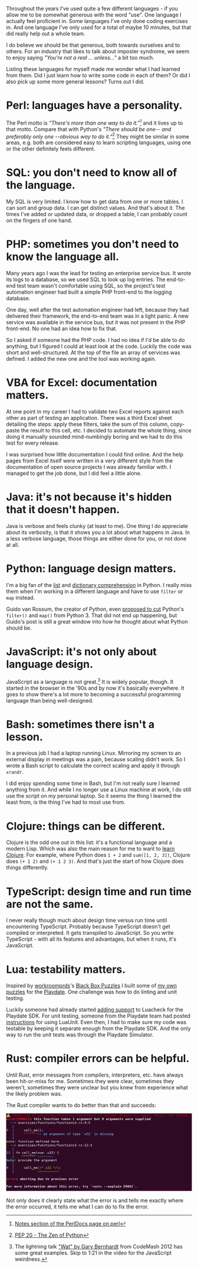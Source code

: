 <!--
.. title: A lesson from every language I've used
.. slug: a-lesson-from-every-language-ive-used
.. date: 2023-12-29
.. tags: programming, python, clojure
.. category: programming & test automation
.. link: 
.. description: 
.. type: text
-->

Throughout the years I've used quite a few different languages - if you allow me to be somewhat generous with the word "use". One language I actually feel proficient in. Some languages I've only done coding exercises in. And one language I've only used for a total of maybe 10 minutes, but that did really help out a whole team.

I do believe we should be that generous, both towards ourselves and to others. For an industry that likes to talk about imposter syndrome, we seem to enjoy saying *"You're not a real ... unless..."* a bit too much.

Listing these languages for myself made me wonder what I had learned from them. Did I just learn how to write some code in each of them? Or did I also pick up some more general lessons? Turns out I did.


<!-- TEASER_END -->


# Perl: languages have a personality.
The Perl motto is *"There's more than one way to do it."*[^1] and it lives up to that motto. Compare that with Python's *"There should be one-- and preferably only one --obvious way to do it."*[^2] They might be similar in some areas, e.g. both are considered easy to learn scripting languages, using one or the other definitely feels different.

[^1]: [Notes section of the PerlDocs page on perl](https://perldoc.perl.org/perl#NOTES)
[^2]: [PEP 20 - The Zen of Python](https://peps.python.org/pep-0020/)


# SQL: you don't need to know all of the language.
My SQL is very limited. I know how to get data from one or more tables. I can sort and group data. I can get distinct values. And that's about it. The times I've added or updated data, or dropped a table, I can probably count on the fingers of one hand.


# PHP: sometimes you don't need to know the language all.
Many years ago I was the lead for testing an enterprise service bus. It wrote its logs to a database, so we used SQL to look up log entries. The end-to-end test team wasn't comfortable using SQL, so the project's test automation engineer had built a simple PHP front-end to the logging database.

One day, well after the test automation engineer had left, because they had delivered their framework, the end-to-end team was in a light panic. A new service was available in the service bus, but it was not present in the PHP front-end. No one had an idea how to fix that.

So I asked if someone had the PHP code. I had no idea if I'd be able to do anything, but I figured I could at least look at the code. Luckily the code was short and well-structured. At the top of the file an array of services was defined. I added the new one and the tool was working again.


# VBA for Excel: documentation matters.
At one point in my career I had to validate two Excel reports against each other as part of testing an application. There was a third Excel sheet detailing the steps: apply these filters, take the sum of this column, copy-paste the result to this cell, etc. I decided to automate the whole thing, since doing it manually sounded mind-numbingly boring and we had to do this test for every release.

I was surprised how little documentation I could find online. And the help pages from Excel itself were written in a very different style from the documentation of open source projects I was already familiar with. I managed to get the job done, but I did feel a little alone.


# Java: it's not because it's hidden that it doesn't happen.
Java is verbose and feels clunky (at least to me). One thing I do appreciate about its verbosity, is that it shows you a lot about what happens in Java. In a less verbose language, those things are either done for you, or not done at all.


# Python: language design matters.
I'm a big fan of the [list](https://realpython.com/list-comprehension-python/) and [dictionary comprehension](https://realpython.com/iterate-through-dictionary-python/#iterating-through-dictionaries-comprehension-examples) in Python. I really miss them when I'm working in a different language and have to use `filter` or `map` instead.

Guido van Rossum, the creator of Python, even [proposed to cut](https://www.artima.com/weblogs/viewpost.jsp?thread=98196) Python's `filter()` and `map()` from Python 3. That did not end up happening, but Guido's post is still a great window into how he thought about what Python should be.


# JavaScript: it's not only about language design.
JavaScript as a language is not great.[^3] It is widely popular, though. It started in the browser in the '90s and by now it's basically everywhere. It goes to show there's a lot more to becoming a successful programming language than being well-designed.

[^3]: The lightning talk ["Wat" by Gary Bernhardt](https://www.destroyallsoftware.com/talks/wat) from CodeMash 2012 has some great examples. Skip to 1:21 in the video for the JavaScript weirdness.


# Bash: sometimes there isn't a lesson.
In a previous job I had a laptop running Linux. Mirroring my screen to an external display in meetings was a pain, because scaling didn't work. So I wrote a Bash script to calculate the correct scaling and apply it through `xrandr`.

I did enjoy spending some time in Bash, but I'm not really sure I learned anything from it. And while I no longer use a Linux machine at work, I do still use the script on my personal laptop. So it seems the thing I learned the least from, is the thing I've had to most use from.


# Clojure: things can be different.
Clojure is the odd one out in this list: it's a functional language and a modern Lisp. Which was also the main reason for me to want to [learn Clojure](link://slug/learning-clojure). For example, where Python does `1 + 2` and `sum([1, 2, 3])`, Clojure does `(+ 1 2)` and `(+ 1 2 3)`. And that's just the start of how Clojure does things differently.


# TypeScript: design time and run time are not the same.
I never really though much about design time versus run time until encountering TypeScript. Probably because TypeScript doesn't get compiled or interpreted. It gets transpiled to JavaScript. So you write TypeScript - with all its features and advantages, but when it runs, it's JavaScript.


# Lua: testability matters.
Inspired by [workroomprds](https://www.workroom-productions.com/)'s [Black Box Puzzles](http://blackboxpuzzles.workroomprds.com/) I built some of [my own puzzles](https://github.com/j19sch/playdate-blackbox-puzzles) for the [Playdate](https://play.date/). One challenge was how to do linting and unit testing.

Luckily someone had already started [adding support](https://devforum.play.date/t/playdate-sdk-support-for-luacheck/6887) to Luacheck for the Playdate SDK. For unit testing, someone from the Playdate team had posted [instructions](https://devforum.play.date/t/unit-testing-game-lib/2083/2) for using LuaUnit. Even then, I had to make sure my code was testable by keeping it separate enough from the Playdate SDK. And the only way to run the unit tests was through the Playdate Simulator.


# Rust: compiler errors can be helpful.
Until Rust, error messages from compilers, interpreters, etc. have always been hit-or-miss for me. Sometimes they were clear, sometimes they weren't, sometimes they were unclear but you knew from experience what the likely problem was.

The Rust compiler wants to do better than that and succeeds:

![screenshot of an error from the Rust compiler, which shows clearly where the error happened, how to fix the error, and what command to run to get more information about the type of error](/images/2023/lessons-languages/rust-compiler-error.png)

Not only does it clearly state what the error is and tells me exactly where the error occurred, it tells me what I can do to fix the error.

